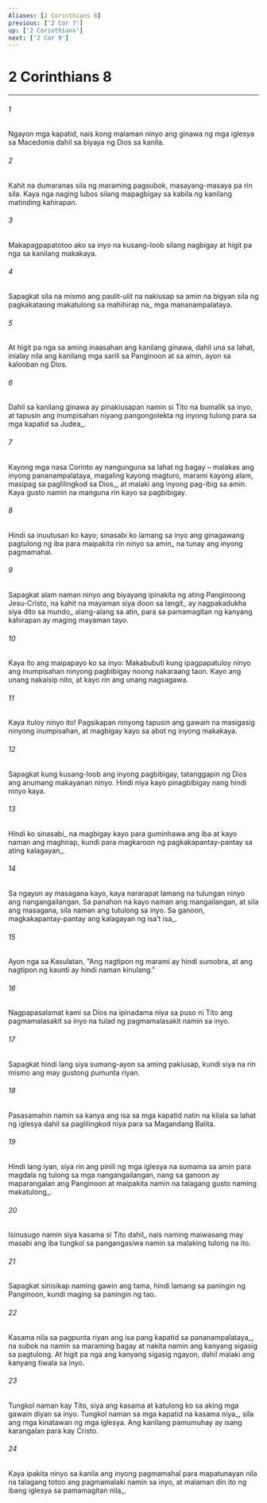 ```yaml
---
Aliases: [2 Corinthians 8]
previous: ['2 Cor 7']
up: ['2 Corinthians']
next: ['2 Cor 9']
---
```

# 2 Corinthians 8

***






















###### 1 










Ngayon mga kapatid, nais kong malaman ninyo ang ginawa ng mga iglesya sa Macedonia dahil sa biyaya ng Dios sa kanila. 





















###### 2 










Kahit na dumaranas sila ng maraming pagsubok, masayang-masaya pa rin sila. Kaya nga naging lubos silang mapagbigay sa kabila ng kanilang matinding kahirapan. 





















###### 3 










Makapagpapatotoo ako sa inyo na kusang-loob silang nagbigay at higit pa nga sa kanilang makakaya. 





















###### 4 










Sapagkat sila na mismo ang paulit-ulit na nakiusap sa amin na bigyan sila ng pagkakataong makatulong sa mahihirap na_ mga mananampalataya. 





















###### 5 










At higit pa nga sa aming inaasahan ang kanilang ginawa, dahil una sa lahat, inialay nila ang kanilang mga sarili sa Panginoon at sa amin, ayon sa kalooban ng Dios. 





















###### 6 










Dahil sa kanilang ginawa ay pinakiusapan namin si Tito na bumalik sa inyo, at tapusin ang inumpisahan niyang pangongolekta ng inyong tulong para sa mga kapatid sa Judea_. 





















###### 7 










Kayong mga nasa Corinto ay nangunguna sa lahat ng bagay – malakas ang inyong pananampalataya, magaling kayong magturo, marami kayong alam, masipag sa paglilingkod sa Dios_, at malaki ang inyong pag-ibig sa amin. Kaya gusto namin na manguna rin kayo sa pagbibigay. 





















###### 8 










Hindi sa inuutusan ko kayo; sinasabi ko lamang sa inyo ang ginagawang pagtulong ng iba para maipakita rin ninyo sa amin_ na tunay ang inyong pagmamahal. 





















###### 9 










Sapagkat alam naman ninyo ang biyayang ipinakita ng ating Panginoong Jesu-Cristo, na kahit na mayaman siya doon sa langit_ ay nagpakadukha siya dito sa mundo_ alang-alang sa atin, para sa pamamagitan ng kanyang kahirapan ay maging mayaman tayo. 





















###### 10 










Kaya ito ang maipapayo ko sa inyo: Makabubuti kung ipagpapatuloy ninyo ang inumpisahan ninyong pagbibigay noong nakaraang taon. Kayo ang unang nakaisip nito, at kayo rin ang unang nagsagawa. 





















###### 11 










Kaya ituloy ninyo ito! Pagsikapan ninyong tapusin ang gawain na masigasig ninyong inumpisahan, at magbigay kayo sa abot ng inyong makakaya. 





















###### 12 










Sapagkat kung kusang-loob ang inyong pagbibigay, tatanggapin ng Dios ang anumang makayanan ninyo. Hindi niya kayo pinagbibigay nang hindi ninyo kaya. 





















###### 13 










Hindi ko sinasabi_ na magbigay kayo para guminhawa ang iba at kayo naman ang maghirap, kundi para magkaroon ng pagkakapantay-pantay sa ating kalagayan_. 





















###### 14 










Sa ngayon ay masagana kayo, kaya nararapat lamang na tulungan ninyo ang nangangailangan. Sa panahon na kayo naman ang mangailangan, at sila ang masagana, sila naman ang tutulong sa inyo. Sa ganoon, magkakapantay-pantay ang kalagayan ng isaʼt isa_. 





















###### 15 










Ayon nga sa Kasulatan, "Ang nagtipon ng marami ay hindi sumobra, at ang nagtipon ng kaunti ay hindi naman kinulang." 





















###### 16 










Nagpapasalamat kami sa Dios na ipinadama niya sa puso ni Tito ang pagmamalasakit sa inyo na tulad ng pagmamalasakit namin sa inyo. 





















###### 17 










Sapagkat hindi lang siya sumang-ayon sa aming pakiusap, kundi siya na rin mismo ang may gustong pumunta riyan. 





















###### 18 










Pasasamahin namin sa kanya ang isa sa mga kapatid natin na kilala sa lahat ng iglesya dahil sa paglilingkod niya para sa Magandang Balita. 





















###### 19 










Hindi lang iyan, siya rin ang pinili ng mga iglesya na sumama sa amin para magdala ng tulong sa mga nangangailangan, nang sa ganoon ay maparangalan ang Panginoon at maipakita namin na talagang gusto naming makatulong_. 





















###### 20 










Isinusugo namin siya kasama si Tito dahil_ nais naming maiwasang may masabi ang iba tungkol sa pangangasiwa namin sa malaking tulong na ito. 





















###### 21 










Sapagkat sinisikap naming gawin ang tama, hindi lamang sa paningin ng Panginoon, kundi maging sa paningin ng tao. 





















###### 22 










Kasama nila sa pagpunta riyan ang isa pang kapatid sa pananampalataya_, na subok na namin sa maraming bagay at nakita namin ang kanyang sigasig sa pagtulong. At higit pa nga ang kanyang sigasig ngayon, dahil malaki ang kanyang tiwala sa inyo. 





















###### 23 










Tungkol naman kay Tito, siya ang kasama at katulong ko sa aking mga gawain diyan sa inyo. Tungkol naman sa mga kapatid na kasama niya_, sila ang mga kinatawan ng mga iglesya. Ang kanilang pamumuhay ay isang karangalan para kay Cristo. 





















###### 24 










Kaya ipakita ninyo sa kanila ang inyong pagmamahal para mapatunayan nila na talagang totoo ang pagmamalaki namin sa inyo, at malaman din ito ng ibang iglesya sa pamamagitan nila_.
